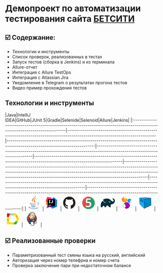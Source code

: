 
<h1 >Демопроект по автоматизации тестирования сайта <a href="https://betcity.ru/ "> БЕТСИТИ</a></h1>

## ☑️ Содержание:

- Технологии и инструменты
- Список проверок, реализованных в тестах
- Запуск тестов (сборка в Jenkins) и из терминала
- Allure-отчет
- Интеграция с Allure TestOps
- Интеграция с Atlassian Jira
- Уведомление в Telegram о результатах прогона тестов
- Видео пример прохождения тестов


<a id="tools"></a>
## Технологии и инструменты

|Java|IntelliJ <br> IDEA|GitHub|JUnit 5|Gradle|Selenide|Selenoid|Allure|Jenkins|
|:-------------------------------------------------------------------------------------------------------------------------|---------------------------------------------------------------------------------------------------------------------------|---------------------------------------------------------------------------------------------------------------------------|---------------------------------------------------------------------------------------------------------------------------|---------------------------------------------------------------------------------------------------------------------------|------------------------------------------------------------------------------------------------------------------------------------------------------------------------------------------------------------------------------------------------------|---------------------------------------------------------------------------------------------------------------------------|--------------------------------------------------------------------------------------------------------------------------:|
|<a href="https://www.java.com/"><img src="images/logo/Java.svg" width="50" height="50"  alt="Java"/></a> |<a href="https://www.jetbrains.com/idea/"><img src="images/logo/Idea.svg" width="50" height="50"  alt="IDEA"/></a> |<a href="https://github.com/"><img src="images/logo/GitHub.svg" width="50" height="50"  alt="Github"/></a>   | <a href="https://junit.org/junit5/"><img src="images/logo/Junit5.svg" width="50" height="50"  alt="JUnit 5"/></a> | <a href="https://gradle.org/"><img src="images/logo/Gradle.svg" width="50" height="50"  alt="Gradle"/></a> | <a href="https://selenide.org/"><img src="images/logo/Selenide.svg" width="50" height="50"  alt="Selenide"/></a> | <a href="https://aerokube.com/selenoid/"><img src="images/logo/Selenoid.svg" width="50" height="50"  alt="Selenoid"/></a> | <a href="https://github.com/allure-framework"><img src="images/logo/Allure.svg" width="50" height="50"  alt="Allure"/></a> |   <a href="https://www.jenkins.io/"><img src="images/logo/Jenkins.svg" width="50" height="50"  alt="Jenkins"/></a> |
<a id="cases"></a>
## :ballot_box_with_check: Реализованные проверки

- Параметризованный тест смены языка на русский, английский
- Авторизация через номер телефрна и номер счета
- Проверка заключение пари при недостаточном балансе

